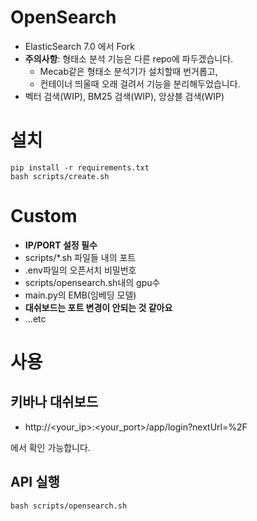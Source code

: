 # OpenSearch

- ElasticSearch 7.0 에서 Fork
- **주의사항**: 형태소 분석 기능은 다른 repo에 파두겠습니다.
    - Mecab같은 형태소 분석기가 설치할때 번거롭고, 
    - 컨테이너 띄울때 오래 걸려서 기능을 분리해두었습니다.
- 벡터 검색(WIP), BM25 검색(WIP), 앙상블 검색(WIP)


# 설치

```
pip install -r requirements.txt
bash scripts/create.sh 
```

# Custom

- **IP/PORT 설정 필수**
- scripts/*.sh 파일들 내의 포트
- .env파일의 오픈서치 비밀번호
- scripts/opensearch.sh내의 gpu수
- main.py의 EMB(임베딩 모델)
- **대쉬보드는 포트 변경이 안되는 것 같아요**
- ...etc


# 사용

## 키바나 대쉬보드
- http://<your_ip>:<your_port>/app/login?nextUrl=%2F

에서 확인 가능합니다.

## API 실행

```
bash scripts/opensearch.sh 
```

